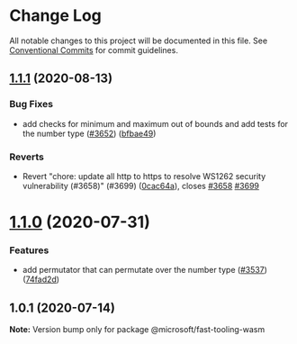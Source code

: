 # Change Log

All notable changes to this project will be documented in this file.
See [Conventional Commits](https://conventionalcommits.org) for commit guidelines.

## [1.1.1](https://github.com/Microsoft/fast/compare/@microsoft/fast-tooling-wasm@1.1.0...@microsoft/fast-tooling-wasm@1.1.1) (2020-08-13)


### Bug Fixes

* add checks for minimum and maximum out of bounds and add tests for the number type ([#3652](https://github.com/Microsoft/fast/issues/3652)) ([bfbae49](https://github.com/Microsoft/fast/commit/bfbae493b16e9164532c9fc6e34ca19553827eee))


### Reverts

* Revert "chore: update all http to https to resolve WS1262 security vulnerability (#3658)" (#3699) ([0cac64a](https://github.com/Microsoft/fast/commit/0cac64a869e1b65a94ef14ed50b1324d0e15be46)), closes [#3658](https://github.com/Microsoft/fast/issues/3658) [#3699](https://github.com/Microsoft/fast/issues/3699)





# [1.1.0](https://github.com/Microsoft/fast/compare/@microsoft/fast-tooling-wasm@1.0.1...@microsoft/fast-tooling-wasm@1.1.0) (2020-07-31)


### Features

* add permutator that can permutate over the number type ([#3537](https://github.com/Microsoft/fast/issues/3537)) ([74fad2d](https://github.com/Microsoft/fast/commit/74fad2d4cb23e345a94f3debee093891a5ceb685))





## 1.0.1 (2020-07-14)

**Note:** Version bump only for package @microsoft/fast-tooling-wasm
